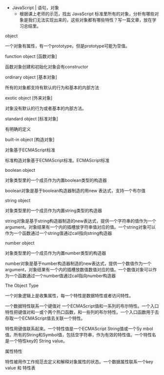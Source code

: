- JavaScript | 语句，对象
  - 根据课上老师的示范，找出 JavaScript 标准里所有的对象，分析有哪些对象是我们无法实现出来的，这些对象都有哪些特性？写一篇文章，放在学习总结里。



object 

一个对象有属性，有一个prototype，但是prototype可能为空值。



function object [函数对象]

函数对象创建和初始化对象会有constructor



ordinary object [基本对象]

所有的对象都支持有默认的行为和基本的内部方法

 

exotic object [外来对象]

对象没有默认的行为或者基本的内部方法。



standard object [标准对象]

有明确的定义



built-in object [构造对象]

对象基于ECMAScript标准

标准构造对象基于ECMAScript标准。ECMAScript标准



boolean object

对象类型里的一个成员作为内置boolean类型的构造器

boolean对象是基于boolean构造器制造的用new 表达式，支持一个布尔值



string object 

对象类型里的一个成员作为内置string类型的构造器

string对象是基于string构造器制造的new表达式，提供一个字符串的值作为一个argument。对象结果有一个内的插槽放字符串值对应的值。一个string对象可以作为一个函数通过一个string值通过call指向string构造器



number object

对象类型里的一个成员作为内置number类型的构造器

number对象是基于number构造器制造的new表达式，提供一个数值作为一个argument，对象结果有一个内的插槽放数值数值对应的值。一个数值对象可以作为一个函数通过一个number值通过call指向number构造器



The Object Type

一个对象逻辑上是收集属性，每一个特性是数据特性或者访问特性。

一个数据特性联系一个键值对 一个ECMAScript值和一系列的布尔特性。一个入口特性把键值对和一或个两个热口函数，和一些列的布尔特性。一个入口函数用于去存取一个ECMAScript值去关联一个特性。



特性用键值联系起来。一个特性值是一个ECMAScript String值或一个Sy mbol值。所有的String和Symbol值，包括空字符串，作为有效的特性值。一个特性名是一个特性key的 String value。



属性特性

特性被用作工作规范去定义和解释对象属性的状态。一个数据属性联系一个key value 和 特性表

